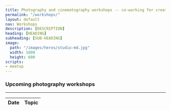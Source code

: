 ```yaml
---
title: Photography and cinematography workshops -- co-working for creatives
permalink: "/workshops/"
layout: default
nav: Workshops
description: [DESCRIPTION]
heading: [HEADING]
subheading: [SUB-HEADING]
image:
  path: "/images/heros/studio-md.jpg"
  width: 1600
  height: 600
scripts:
- meetup
---
```


### Upcoming photography workshops

---

<table id="workshops" class="table">
  <thead>
    <tr>
      <th scope="col`">Date</th>
      <th scope="col">Topic</th>
    </tr>
  </thead>
  <tbody></tbody>
</table>
